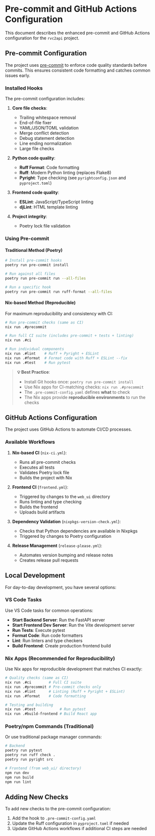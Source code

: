 # Pre-commit and GitHub Actions Configuration

This document describes the enhanced pre-commit and GitHub Actions configuration for the `rvc2api` project.

## Pre-commit Configuration

The project uses [pre-commit](https://pre-commit.com/) to enforce code quality standards before commits. This ensures consistent code formatting and catches common issues early.

### Installed Hooks

The pre-commit configuration includes:

1. **Core file checks**:

   - Trailing whitespace removal
   - End-of-file fixer
   - YAML/JSON/TOML validation
   - Merge conflict detection
   - Debug statement detection
   - Line ending normalization
   - Large file checks

2. **Python code quality**:

   - **Ruff Format**: Code formatting
   - **Ruff**: Modern Python linting (replaces Flake8)
   - **Pyright**: Type checking (see `pyrightconfig.json` and `pyproject.toml`)

3. **Frontend code quality**:

   - **ESLint**: JavaScript/TypeScript linting
   - **djLint**: HTML template linting

4. **Project integrity**:
   - Poetry lock file validation

### Using Pre-commit

#### Traditional Method (Poetry)

```bash
# Install pre-commit hooks
poetry run pre-commit install

# Run against all files
poetry run pre-commit run --all-files

# Run a specific hook
poetry run pre-commit run ruff-format --all-files
```

#### Nix-based Method (Reproducible)

For maximum reproducibility and consistency with CI:

```bash
# Run pre-commit checks (same as CI)
nix run .#precommit

# Run full CI suite (includes pre-commit + tests + linting)
nix run .#ci

# Run individual components
nix run .#lint    # Ruff + Pyright + ESLint
nix run .#format  # Format code with Ruff + ESLint --fix
nix run .#test    # Run pytest
```

> **💡 Best Practice**:
> - Install Git hooks once: `poetry run pre-commit install`
> - Use Nix apps for CI-matching checks: `nix run .#precommit`
> - The `.pre-commit-config.yaml` defines **what** to check
> - The Nix apps provide **reproducible environments** to run the checks

## GitHub Actions Configuration

The project uses GitHub Actions to automate CI/CD processes.

### Available Workflows

1. **Nix-based CI** (`nix-ci.yml`):

   - Runs all pre-commit checks
   - Executes all tests
   - Validates Poetry lock file
   - Builds the project with Nix

2. **Frontend CI** (`frontend.yml`):

   - Triggered by changes to the `web_ui` directory
   - Runs linting and type checking
   - Builds the frontend
   - Uploads build artifacts

3. **Dependency Validation** (`nixpkgs-version-check.yml`):

   - Checks that Python dependencies are available in Nixpkgs
   - Triggered by changes to Poetry configuration

4. **Release Management** (`release-please.yml`):
   - Automates version bumping and release notes
   - Creates release pull requests

## Local Development

For day-to-day development, you have several options:

### VS Code Tasks

Use VS Code tasks for common operations:

- **Start Backend Server**: Run the FastAPI server
- **Start Frontend Dev Server**: Run the Vite development server
- **Run Tests**: Execute pytest
- **Format Code**: Run code formatters
- **Lint**: Run linters and type checkers
- **Build Frontend**: Create production frontend build

### Nix Apps (Recommended for Reproducibility)

Use Nix apps for reproducible development that matches CI exactly:

```bash
# Quality checks (same as CI)
nix run .#ci        # Full CI suite
nix run .#precommit # Pre-commit checks only
nix run .#lint      # Linting (Ruff + Pyright + ESLint)
nix run .#format    # Code formatting

# Testing and building
nix run .#test           # Run pytest
nix run .#build-frontend # Build React app
```

### Poetry/npm Commands (Traditional)

Or use traditional package manager commands:

```bash
# Backend
poetry run pytest
poetry run ruff check .
poetry run pyright src

# Frontend (from web_ui/ directory)
npm run dev
npm run build
npm run lint
```

## Adding New Checks

To add new checks to the pre-commit configuration:

1. Add the hook to `.pre-commit-config.yaml`
2. Update the Ruff configuration in `pyproject.toml` if needed
3. Update GitHub Actions workflows if additional CI steps are needed
